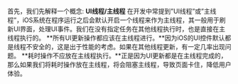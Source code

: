 首先，我们先解释一个概念: **UI线程/主线程**
在开发中常提到”UI线程”或”主线程”，iOS系统在程序运行之后会默认开启一个线程来作为主线程，其一般用于刷新UI界面，处理UI事件。我们在没有指定任务在其他线程执行时，也是直接在主线程执行的。
**所有UI更新操作都应该在主线程进行。**因为iOS的UI控件默认都是线程不安全的，这是出于性能的考虑。如果在其他线程更新，有一定几率出现问题。
**耗时操作不应放在主线程执行。**正是因为UI更新都是在主线程完成的，那么如果我们将耗时操作放在主线程，将会阻塞主线程，导致页面卡住，降低用户体验。